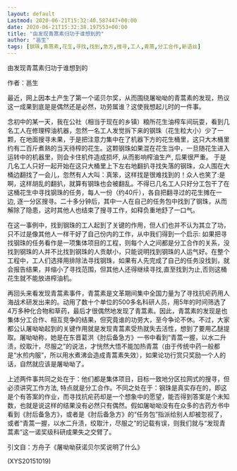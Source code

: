 ```yaml
---
layout: default
Lastmod: 2020-06-21T15:32:40.587447+00:00
date: 2020-06-21T15:32:38.197553+00:00
title: "由发现青蒿素归功于谁想到的"
author: "邕生"
tags: [钢珠,青蒿素,花生,寻找,找到,急方,搜寻,工人,青蒿,分工合作,新语丝]
---
```


由发现青蒿素归功于谁想到的

作者：邕生

最近，网上因本土产生了第一个诺贝尔奖，从而围绕屠呦呦的青蒿素的发现，热议这一成果到底是是偶然还是必然，功劳属谁？这使我想起儿时的一件事。

念初中的某一天，我在公社（相当于现在的乡镇）粮所花生油榨车间玩耍，看到几名工人在修理榨油机器，忽然一名工人发觉拆下来的钢珠（花生粒大小）少了一颗，在地面搜寻未果，于是把注意力集中在了机器下方的花生桶里，这只大木桶里约有二百斤煮熟的当天待榨的花生。这颗钢珠如果混在花生当中，一旦随花生进入运转中的机器里，则会卡住机件造成损坏, 从而影响榨油生产, 后果很严重。 于是几名工人只好一起开始在这只大桶里上下左右地翻扒寻找失落的钢珠，众人围在大桶边翻找了一会儿，忽然有人大叫：真笨，这样找是很难找到的！众人也笑了:是啊，这样胡乱的翻扒，就算有钢珠也会被翻乱。不得已几名工人只好分工包干了在这桶花生中寻找钢珠的任务，每人一份（约40斤），各自把翻寻过的花生摊在一边, 逐一分区搜寻。二十多分钟后，其中一人在自己的任务包中找到了钢珠，从而解除了隐患，这时其他人也结束了搜寻工作，如释负重地舒了一口气。

在这一事例中，找到钢珠的工人起到了关键的作用，但人们也并不认为其立了功，只不过是像其他人一样干好了自己份内的工作，从中我们得到一个启示: 如果把寻找钢珠的任务看作是一项集体项目的工程，则每个人之间都是分工合作的关系，没找到钢珠的人并不比找到钢珠的人贡献小，只能说明找到钢珠的人运气好。在整个工程中，工人们选择用排除法寻找钢珠，如果有人先完成了自己的任务没找到，就会报告结果，并缩小了寻找范围，但其他人还得继续寻找,直至找到为止,否则这桶花生就不能放进榨油机。

再回头来看发现青蒿素事件，青蒿素是文革期间集中全国力量为了寻找抗疟药用人海战术研发出来的。动用了数十个单位的500多名科研人员，用5年的时间筛选了4万多种化合物和草药，最后才很偶然地发现了青蒿素。因此，青蒿素的发现是也集体分工合作、相互竞争的结果，但究竟谁的功劳大，至今争论不休。不过，大家都公认屠呦呦起到的关键作用就是发现青蒿素受热就失去活性，想到了要用乙醚提取。屠呦呦称，她是在东晋葛洪《肘后备急方》一书中看到“青蒿一握，以水二升渍，绞取汁，尽服之”的说法，才恍然大悟不能加热青蒿（由于传统中药一般都是“水煎内服”，所以用水煮沸会造成青蒿素失效），如果论功行赏只奖励一个人的话，自然就应该是屠呦呦了。

上述两件事共同之处在于：他们都是集体项目，目标一致地分区拉网式的搜寻，但必须讲究工作方法, 特点就是分工合作。不同之处在于：钢珠是真实存在的，即这是个有答案的作业，而寻找抗疟药却是一个想象中的愿望，能否得到答案是个未知数，也就是说这样的结果没有必然只有偶然。假如屠呦呦没有在众多的古药方书中看到《肘后备急方》，或者是《肘后备急方》的“任务包”指派给别人却被忽视了，或者“青蒿一握，以水二升渍，绞取汁，尽服之”的记载有误，则我们就与“发现青蒿素”这一诺奖级科研成果失之交臂了。

引文自：方舟子《屠呦呦获诺贝尔奖说明了什么》

(XYS20151019)

